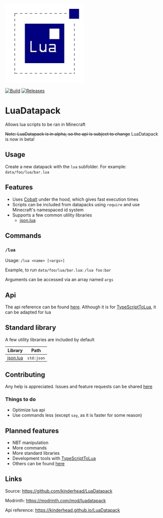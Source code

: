 ![Logo](https://raw.githubusercontent.com/kinderhead/LuaDatapack/master/logo.png)

[![Build](https://img.shields.io/github/workflow/status/kinderhead/LuaDatapack/build)](https://github.com/kinderhead/LuaDatapack/actions)
[![Releases](https://img.shields.io/github/v/release/kinderhead/LuaDatapack?include_prereleases&sort=semver)](https://github.com/kinderhead/LuaDatapack/releases)

# LuaDatapack

Allows lua scripts to be ran in Minecraft

~~Note: LuaDatapack is in alpha, so the api is subject to change~~
LuaDatapack is now in beta!

## Usage

Create a new datapack with the `lua` subfolder. For example: `data/foo/lua/bar.lua`

## Features

* Uses [Cobalt](https://github.com/SquidDev/Cobalt) under the hood, which gives fast execution times
* Scripts can be included from datapacks using `require` and use Minecraft's namespaced id system
* Supports a few common utility libraries
    * [json.lua](https://github.com/rxi/json.lua)

## Commands

### `/lua`

Usage: `/lua <name> [<args>]`

Example, to run `data/foo/lua/bar.lua`: `/lua foo:bar`

Arguments can be accessed via an array named `args`

## Api

The api reference can be found [here](https://kinderhead.github.io/LuaDatapack/). Although it is for [TypeScriptToLua](https://typescripttolua.github.io/), it can be adapted for lua

## Standard library

A few utility libraries are included by default

|Library|Path|
|---|---|
|[json.lua](https://github.com/rxi/json.lua)|`std:json`|

## Contributing

Any help is appreciated. Issues and feature requests can be shared [here](https://github.com/kinderhead/LuaDatapack/issues)

### Things to do
* Optimize lua api
* Use commands less (except `say`, as it is faster for some reason)

## Planned features

* NBT manipulation
* More commands
* More standard libraries
* Development tools with [TypeScriptToLua](https://typescripttolua.github.io/)
* Others can be found [here](https://github.com/users/kinderhead/projects/2/views/1)

## Links

Source: https://github.com/kinderhead/LuaDatapack

Modrinth: https://modrinth.com/mod/luadatapack

Api reference: https://kinderhead.github.io/LuaDatapack
